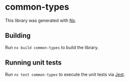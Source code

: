 # common-types

This library was generated with [Nx](https://nx.dev).

## Building

Run `nx build common-types` to build the library.

## Running unit tests

Run `nx test common-types` to execute the unit tests via [Jest](https://jestjs.io).

